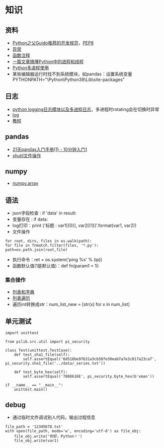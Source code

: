 # 知识

## 资料
* [Python之父Guido推荐的开发规范](https://www.cnblogs.com/v394435982/p/5909072.html)，[PEP8](https://www.jianshu.com/p/52f4416c267d)
* [异常](http://www.cnblogs.com/wj-1314/p/8707804.html)
* [函数注释](https://blog.csdn.net/liang19890820/article/details/74264380)
* [一篇文章搞懂Python中的进程和线程](http://yangcongchufang.com/%E9%AB%98%E7%BA%A7python%E7%BC%96%E7%A8%8B%E5%9F%BA%E7%A1%80/python-process-thread.html)
* [Python多进程使用](https://www.cnblogs.com/weiman3389/p/6044936.html)
* 某些编辑器运行时找不到系统模块，如pandas：设置系统变量PYTHONPATH="\Python\Python38\Lib\site-packages"

## 日志
* [python logging日志模块以及多进程日志](http://python.jobbole.com/87300/)，多进程时rotating会在切换时异常
* [log](http://www.zlovezl.cn/articles/replacing-print-simple-introduction-to-logging/)
* [教程](https://www.liaoxuefeng.com/wiki/0014316089557264a6b348958f449949df42a6d3a2e542c000)

## pandas
* [21天pandas入门手册(1) - 10分钟入门1](https://www.jianshu.com/p/d630c14d3ea0)
* [shutil文件操作](https://www.jianshu.com/p/b4c87aa6fd24)

## numpy
* [numpy.array](https://blog.csdn.net/sinat_34474705/article/details/74458605)

## 语法
* json字段检查 : if 'data' in result:
* 变量存在 : if data:
* log打印：print ('标题 : var1[{0}], var2[{1}]'.format(var1, var2))
* 文件操作
```
for root, dirs, files in os.walk(path):
for file in fnmatch.filter(files, '*.py'):
path=os.path.join(root,file)
```
* 执行命令：ret = os.system('ping %s' % (ip))
* 函数默认值(1是默认值)：def fn(param1 = 1):

### 集合操作
* [列表和字典](https://pythonmana.com/2021/06/20210628184617643E.html)
* [列表遍历](https://blog.csdn.net/whatday/article/details/100557888)
* 遍历int转换成str：num_list_new = [str(x) for x in num_list]

## 单元测试
```
import unittest

from pilib.src.util import pi_security

class Test(unittest.TestCase):
    def test_sha1_file(self):
        self.assertEqual('6d518be97631a3cb58fe30eab7a7e3c017a23ca7', pi_security.sha1_file('../data/_series.txt'))

    def test_byte_hex(self):
        self.assertEqual('786D616E', pi_security.byte_hex(b'xman'))

if __name__ == "__main__":
    unittest.main()
```

## debug
* 通过临时文件调试别人代码，输出过程信息

```
file_path = '12345678.txt'
with open(file_path, mode='w', encoding='utf-8') as file_obj:
    file_obj.write('你好，Python！')
    file_obj.write(var1)
```
